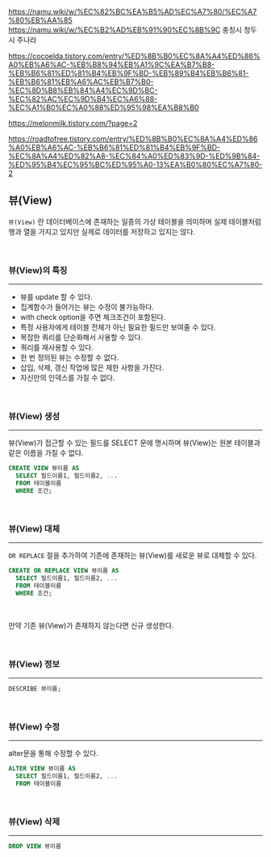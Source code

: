 https://namu.wiki/w/%EC%82%BC%EA%B5%AD%EC%A7%80/%EC%A7%80%EB%AA%85
https://namu.wiki/w/%EC%B2%AD%EB%91%90%EC%8B%9C
충칭시 청두시 주나라


https://cocoelda.tistory.com/entry/%ED%8B%B0%EC%8A%A4%ED%86%A0%EB%A6%AC-%EB%B8%94%EB%A1%9C%EA%B7%B8-%EB%B6%81%ED%81%B4%EB%9F%BD-%EB%89%B4%EB%B6%81-%EB%B6%81%EB%A6%AC%EB%B7%B0-%EC%8D%B8%EB%84%A4%EC%9D%BC-%EC%82%AC%EC%9D%B4%EC%A6%88-%EC%A1%B0%EC%A0%88%ED%95%98%EA%B8%B0


https://melonmilk.tistory.com/?page=2

https://roadtofree.tistory.com/entry/%ED%8B%B0%EC%8A%A4%ED%86%A0%EB%A6%AC-%EB%B6%81%ED%81%B4%EB%9F%BD-%EC%8A%A4%ED%82%A8-%EC%84%A0%ED%83%9D-%ED%9B%84-%ED%95%B4%EC%95%BC%ED%95%A0-13%EA%B0%80%EC%A7%80-2

## 뷰(View)

`뷰(View)` 란 데이터베이스에 존재하는 일종의 가상 테이블을 의미하며 실제 테이블처럼 행과 열을 가지고 있지만 실제로 데이터를 저장하고 있지는 않다.

<br>

### 뷰(View)의 특징
---

- 뷰를 update 할 수 있다.
- 집계함수가 들어가는 뷰는 수정이 불가능하다.
- with check option을 주면 체크조건이 포함된다.
- 특정 사용자에게 테이블 전체가 아닌 필요한 필드만 보여줄 수 있다.
- 복잡한 쿼리를 단순화해서 사용할 수 있다.
- 쿼리를 재사용할 수 있다.
- 한 번 정의된 뷰는 수정할 수 없다.
- 삽입, 삭제, 갱신 작업에 많은 제한 사항을 가진다.
- 자신만의 인덱스를 가질 수 없다.

<br>

### 뷰(View) 생성
---

뷰(View)가 접근할 수 있는 필드를 SELECT 문에 명시하며 뷰(View)는 원본 테이블과 같은 이름을 가질 수 없다.

```sql
CREATE VIEW 뷰이름 AS
  SELECT 필드이름1, 필드이름2, ...
  FROM 테이블이름
  WHERE 조건;
```

<br>

### 뷰(View) 대체
---

`OR REPLACE` 절을 추가하여 기존에 존재하는 뷰(View)를 새로운 뷰로 대체할 수 있다.

```sql
CREATE OR REPLACE VIEW 뷰이름 AS
  SELECT 필드이름1, 필드이름2, ...
  FROM 테이블이름
  WHERE 조건;
```

<br>

만약 기존 뷰(View)가 존재하지 않는다면 신규 생성한다.

<br>

### 뷰(View) 정보
---

```sql
DESCRIBE 뷰이름;
```

<br>


### 뷰(View) 수정
---

alter문을 통해 수정할 수 있다.

```sql
ALTER VIEW 뷰이름 AS
  SELECT 필드이름1, 필드이름2, ...
  FROM 테이블이름
```

<br>

### 뷰(View) 삭제
---

```sql
DROP VIEW 뷰이름
```